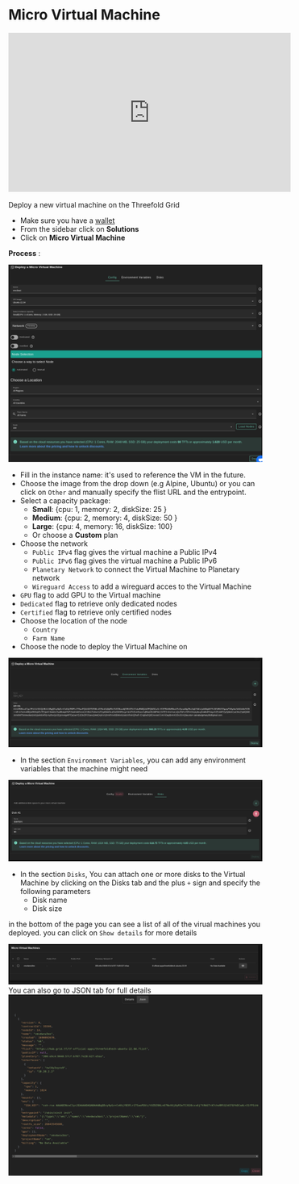 # Micro Virtual Machine

<div class="youtubeVideoWrapper">
<iframe title="How to Deploy a Full VM on the ThreeFold Dashboard" width="560" height="315" src="https://www.youtube-nocookie.com/embed/MDSIBkcYdqg" frameborder="0" allowfullscreen="" sandbox="allow-same-origin allow-scripts allow-popups"></iframe>
</div>

Deploy a new virtual machine on the Threefold Grid

- Make sure you have a [wallet](../wallet_connector.md)
- From the sidebar click on **Solutions**
- Click on **Micro Virtual Machine**

__Process__ : 

![ ](./img/solutions_microvm.png)

- Fill in the instance name: it's used to reference the VM in the future.
- Choose the image from the drop down (e.g Alpine, Ubuntu) or you can click on `Other` and manually specify the flist URL and the entrypoint.
- Select a capacity package:
    - **Small**: {cpu: 1, memory: 2, diskSize: 25 }
    - **Medium**: {cpu: 2, memory: 4, diskSize: 50 }
    - **Large**: {cpu: 4, memory: 16, diskSize: 100}
    - Or choose a **Custom** plan
- Choose the network
   - `Public IPv4` flag gives the virtual machine a Public IPv4
   - `Public IPv6` flag gives the virtual machine a Public IPv6
   - `Planetary Network` to connect the Virtual Machine to Planetary network
   - `Wireguard Access` to add a wireguard acces to the Virtual Machine
- `GPU` flag to add GPU to the Virtual machine
- `Dedicated` flag to retrieve only dedicated nodes 
- `Certified` flag to retrieve only certified nodes 
- Choose the location of the node
   - `Country`
   - `Farm Name`
- Choose the node to deploy the Virtual Machine on 

![](./img/nixos-micro2.png)
* In the section `Environment Variables`, you can add any environment variables that the machine might need

![](./img/nixos-micro3.png)

* In the section `Disks`, You can attach one or more disks to the Virtual Machine by clicking on the Disks tab and the plus `+` sign and specify the following parameters
   - Disk name 
   - Disk size

in the bottom of the page you can see a list of all of the virual machines you deployed. you can click on `Show details` for more details

![](./img/vm_list.png)
You can also go to JSON tab for full details
![ ](./img/vm_json.png)